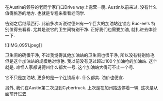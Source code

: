 在Austin的领导的老同学家门口Drive way上露营一晚. Austin以前来过, 没有什么值得旅游的地方. 也就是专程来看看老同学. 

告别之后继续西行. 此前多次听说过德州有一个巨大的加油站连锁店 Buc-ee's 特别值得去看看. 尤其是说它的卫生间特别干净. 正好我们也需要加油, 就扎进去体验一下.


![[IMG_0951.jpeg]]

卫生间的确很干净, 不过我觉得其他加油站的卫生间也很干净, 所以没有特别惊艳. 但是这个加油站的规模绝对惊艳. 我以前没有见过超过100个加油枪的加油站. 这个就是. 难怪人家都说德州什么都大一号. 这个加油站大得可不止一个号. 

它不只是加油站, 更多的是一个连锁超市. 什么都卖. 油价也便宜. 

另外, 我们在Austin第二次见到Cybertruck. 上次是在加州路边停着一辆, 这次是从面前开过去. 